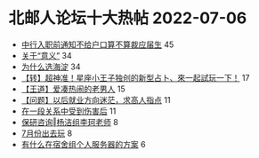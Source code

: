 # 北邮人论坛十大热帖 2022-07-06

- [中行入职前通知不给户口算不算裁应届生](https://bbs.byr.cn/article/WorkLife/1188613) 45
- [关于“意义”](https://bbs.byr.cn/article/Talking/6354877) 34
- [为什么选海淀](https://bbs.byr.cn/article/Picture/3324794) 34
- [【转】超神准！星座小王子独创的新型占卜、來一起試玩一下！](https://bbs.byr.cn/article/Constellations/326533) 17
- [【王道】爱凑热闹的老男人](https://bbs.byr.cn/article/Friends/2027095) 15
- [【问题】以后就业方向迷茫，求高人指点](https://bbs.byr.cn/article/Job/2167529) 11
- [在一段关系中受到伤害后](https://bbs.byr.cn/article/Feeling/3189160) 11
- [保研咨询‖杨洁组李珂老师](https://bbs.byr.cn/article/AimGraduate/1217816) 8
- [7月份出去玩](https://bbs.byr.cn/article/Travel/146298) 8
- [有什么在宿舍组个人服务器的方案](https://bbs.byr.cn/article/Linux/160750) 6


